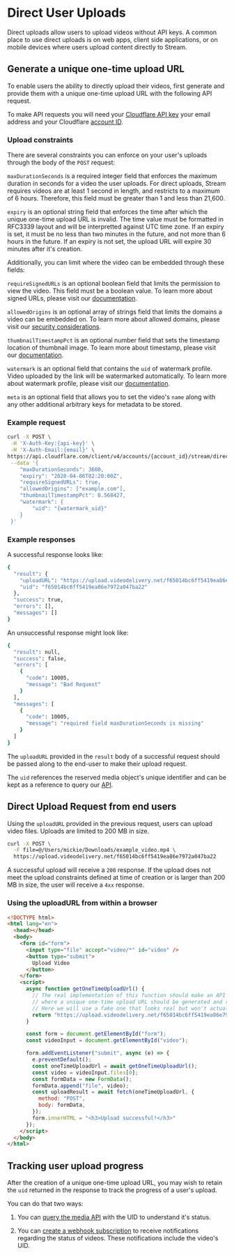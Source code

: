 # Direct User Uploads

Direct uploads allow users to upload videos without API keys. A common place to
use direct uploads is on web apps, client side applications, or on mobile devices
where users upload content directly to Stream.

## Generate a unique one-time upload URL

To enable users the ability to directly upload their videos, first generate and
provide them with a unique one-time upload URL with the following API request.

To make API requests you will need your [Cloudflare API key](https://www.cloudflare.com/a/account/my-account)
your email address and your Cloudflare [account ID](https://www.cloudflare.com/a/overview/).

### Upload constraints

There are several constraints you can enforce on your user's uploads through the
body of the `POST` request:

`maxDurationSeconds` is a required integer field that enforces the maximum
duration in seconds for a video the user uploads.  For direct uploads, Stream
requires videos are at least 1 second in length, and restricts to a maximum of 6
hours.  Therefore, this field must be greater than 1 and less than 21,600.

`expiry` is an optional string field that enforces the time after which
the unique one-time upload URL is invalid.  The time value must be formatted
in RFC3339 layout and will be interpretted against UTC time zone.  If an expiry
is set, it must be no less than two minutes in the future, and not more than 6
hours in the future.  If an expiry is not set, the upload URL will expire 30
minutes after it's creation.

Additionally, you can limit where the video can be embedded through these fields:

`requireSignedURLs` is an optional boolean field that limits the permission to
view the video.  This field must be a boolean value.  To learn more about signed
URLs, please visit our [documentation](/stream/security/signed-urls/).

`allowedOrigins` is an optional array of strings field that limits the domains a
video can be embedded on.  To learn more about allowed domains, please visit our
[security considerations](/stream/security/security-considerations/).

`thumbnailTimestampPct` is an optional number field that sets the timestamp
location of thumbnail image. To learn more about timestamp,
please visit our [documentation](/stream/thumbnails/).

`watermark` is an optional field that contains the `uid` of watermark profile.
Video uploaded by the link will be watermarked automatically. To learn more about
watermark profile, please visit our [documentation](/stream/watermarks/).

`meta` is an optional field that allows you to set the video's `name` along with
any other additional arbitrary keys for metadata to be stored.

### Example request

```bash
curl -X POST \
 -H 'X-Auth-Key:{api-key}' \
 -H 'X-Auth-Email:{email}' \
https://api.cloudflare.com/client/v4/accounts/{account_id}/stream/direct_upload \
 --data '{
    "maxDurationSeconds": 3600,
    "expiry": "2020-04-06T02:20:00Z",
    "requireSignedURLs": true,
    "allowedOrigins": ["example.com"],
    "thumbnailTimestampPct": 0.568427,
    "watermark": {
        "uid": "{watermark_uid}"
    }
 }'
```

### Example responses

A successful response looks like:

```bash
{
  "result": {
    "uploadURL": "https://upload.videodelivery.net/f65014bc6ff5419ea86e7972a047ba22",
    "uid": "f65014bc6ff5419ea86e7972a047ba22"
  },
  "success": true,
  "errors": [],
  "messages": []
}
```

An unsuccessful response might look like:

```bash
{
  "result": null,
  "success": false,
  "errors": [
    {
      "code": 10005,
      "message": "Bad Request"
    }
  ],
  "messages": [
    {
      "code": 10005,
      "message": "required field maxDurationSeconds is missing"
    }
  ]
}
```

The `uploadURL` provided in the `result` body of a successful request should be
passed along to the end-user to make their upload request.

The `uid` references the reserved media object's unique identifier and can be
kept as a reference to query our [API](/stream/getting-started/searching/).

## Direct Upload Request from end users

Using the `uploadURL` provided in the previous request, users can upload video
files.  Uploads are limited to 200 MB in size.

```bash
curl -X POST \
  -F file=@/Users/mickie/Downloads/example_video.mp4 \
  https://upload.videodelivery.net/f65014bc6ff5419ea86e7972a047ba22
```

A successful upload will receive a `200` response.  If the upload does not meet
the upload constraints defined at time of creation or is larger than 200 MB in
size, the user will receive a `4xx` response.

### Using the uploadURL from within a browser

```html
<!DOCTYPE html>
<html lang="en">
  <head></head>
  <body>
    <form id="form">
      <input type="file" accept="video/*" id="video" />
      <button type="submit">
        Upload Video
      </button>
    </form>
    <script>
      async function getOneTimeUploadUrl() {
        // The real implementation of this function should make an API call to your server
        // where a unique one-time upload URL should be generated and returned to the browser.
        // Here we will use a fake one that looks real but won't actually work.
        return "https://upload.videodelivery.net/f65014bc6ff5419ea86e7972a047ba22";
      }

      const form = document.getElementById("form");
      const videoInput = document.getElementById("video");

      form.addEventListener("submit", async (e) => {
        e.preventDefault();
        const oneTimeUploadUrl = await getOneTimeUploadUrl();
        const video = videoInput.files[0];
        const formData = new FormData();
        formData.append("file", video);
        const uploadResult = await fetch(oneTimeUploadUrl, {
          method: "POST",
          body: formData,
        });
        form.innerHTML = "<h3>Upload successful!</h3>"
      });
    </script>
  </body>
</html>
```

## Tracking user upload progress

After the creation of a unique one-time upload URL, you may wish to retain the
`uid` returned in the response to track the progress of a user's upload.

You can do that two ways:

1. You can [query the media API](/stream/getting-started/searching/) with the UID
to understand it's status.

2. You can [create a webhook subscription](/stream/webhooks/) to receive notifications
regarding the status of videos.  These notifications include the video's UID.
